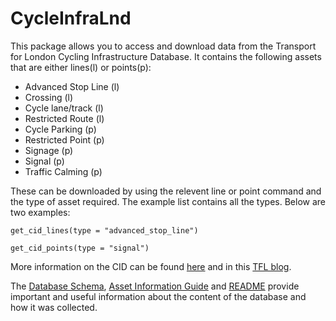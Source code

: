 # CycleInfraLnd
This package allows you to access and download data from the Transport for London Cycling Infrastructure Database.  It contains the following assets that are either lines(l) or points(p): 
* Advanced Stop Line (l)
* Crossing (l)
* Cycle lane/track (l)
* Restricted Route (l)
* Cycle Parking (p)
* Restricted Point (p)
* Signage (p)
* Signal (p)
* Traffic Calming (p)

These can be downloaded by using the relevent line or point command and the type of asset required.  The example list contains all the types.  Below are two examples:
  
`get_cid_lines(type = "advanced_stop_line")`

`get_cid_points(type = "signal")`


More information on the CID can be found [here](https://data.london.gov.uk/dataset/cycling-infrastructure-database) and in this [TFL blog](https://blog.tfl.gov.uk/2019/08/13/data-drop-cycling-infrastructure-database/).

The [Database Schema](https://cycling.data.tfl.gov.uk/CyclingInfrastructure/documentation/cid_database_schema.xlsx), [Asset Information Guide](https://cycling.data.tfl.gov.uk/CyclingInfrastructure/documentation/asset_information_guide.pdf) and [README](https://cycling.data.tfl.gov.uk/CyclingInfrastructure/documentation/CIDASSETS_README.docx) provide important and useful information about the content of the database and how it was collected. 





